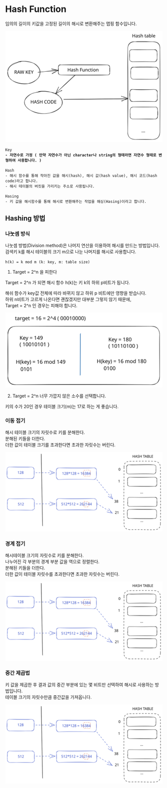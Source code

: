# Hash Function

임의의 길이의 키값을 고정된 길이의 해시로 변환해주는 맵핑 함수입니다.

<img src="../../../.gitbook/assets/file.excalidraw (2) (1) (3).svg" alt="" class="gitbook-drawing">

<pre><code>Key 
<strong>- 자연수로 가정 ( 만약 자연수가 아닌 character나 string의 형태라면 자연수 형태로 변형하여 사용합니다. )
</strong><strong>
</strong>Hash
- 해시 함수를 통해 작아진 값을 해시(hash), 해시 값(hash value), 해시 코드(hash code)라고 합니다.
- 해시 테이블의 버킷을 가리키는 주소로 사용됩니다.

Hasing
- 키 값을 해시함수를 통해 해시로 변환해주는 작업을 해싱(Hasing)이라고 합니다.
</code></pre>



## Hashing 방법

### 나눗셈 방식

나눗셈 방법(Division method)은 나머지 연산을 이용하여 해시를 만드는 방법입니다.\
검색키 k를 해시 테이블의 크기 m으로 나눈 나머지를 해시로 사용합니다.

`h(k) = k mod m (k: key, m: table size)`

1. Target = 2^n 을 피한다

Target = 2^n 가 되면 해시 함수 h(k)는 키 k의 하위 p비트가 됩니다.

해쉬 함수가 key값 전체에 따라 바뀌지 않고 하위 p 비트에만 영향을 받습니다. \
하위 n비트가 고르게 나온다면 괜찮겠지만 대부분 그렇지 않기 때문에,\
Target = 2^n 인 경우는 피해야 합니다.

<img src="../../../.gitbook/assets/file.excalidraw (8).svg" alt="" class="gitbook-drawing">

2. Target = 2^n  너무 가깝지 않은 소수를 선택합니다.

키의 수가 20인 경우 테이블 크기(m)는 17로 하는 게 좋습니다.



### 이동 접기

해시 테이블 크기의 자릿수로 키를 분해한다.\
분해된 키들을 더한다.\
더한 값이 테이블 크기를 초과한다면 초과한 자릿수는 버린다.

<img src="../../../.gitbook/assets/file.excalidraw (9).svg" alt="" class="gitbook-drawing">

### 경계 접기

해시테이블 크기의 자릿수로 키를 분해한다.\
나누어진 각 부분의 경계 부분 값을 역으로 정렬한다.\
분해된 키들을 더한다.\
더한 값이 테이블 자릿수를 초과한다면 초과한 자릿수는 버린다.

<img src="../../../.gitbook/assets/file.excalidraw (9).svg" alt="" class="gitbook-drawing">

### 중간 제곱법

키 값을 제곱한 후 결과 값의 중간 부분에 있는 몇 비트만 선택하여 해시로 사용하는 방법입니다.\
테이블 크기의 자릿수만큼 중간값을 가져옵니다.

<img src="../../../.gitbook/assets/file.excalidraw (9).svg" alt="" class="gitbook-drawing">

